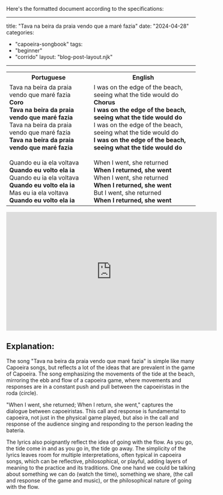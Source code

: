 Here's the formatted document according to the specifications:

---
title: "Tava na beira da praia vendo que a maré fazia"
date: "2024-04-28"
categories: 
  - "capoeira-songbook"
tags: 
  - "beginner"
  - "corrido"
layout: "blog-post-layout.njk"
---

<table class="capoeira-table">
    <tr class="header-row">
        <th>Portuguese</th>
        <th>English</th>
    </tr>
    <tr>
        <td>Tava na beira da praia vendo que maré fazia<br>
<strong>Coro<br>
Tava na beira da praia vendo que maré fazia</strong><br>
Tava na beira da praia vendo que maré fazia<br>
<strong>Tava na beira da praia vendo que maré fazia</strong><br>
<br>
Quando eu ia ela voltava<br>
<strong>Quando eu volto ela ia</strong><br>
Quando eu ia ela voltava<br>
<strong>Quando eu volto ela ia</strong><br>
Mas eu ia ela voltava<br>
<strong>Quando eu volto ela ia</strong></td>
        <td>I was on the edge of the beach, seeing what the tide would do<br>
<strong>Chorus<br>
I was on the edge of the beach, seeing what the tide would do</strong><br>
I was on the edge of the beach, seeing what the tide would do<br>
<strong>I was on the edge of the beach, seeing what the tide would do</strong><br>
<br>
When I went, she returned<br>
<strong>When I returned, she went</strong><br>
When I went, she returned<br>
<strong>When I returned, she went</strong><br>
But I went, she returned<br>
<strong>When I returned, she went</strong></td>
    </tr>
</table>

<iframe width="560" height="315" src="https://www.youtube.com/embed/qtbs5qWPLF4" title="YouTube video player" frameborder="0" allow="accelerometer; autoplay; clipboard-write; encrypted-media; gyroscope; picture-in-picture" allowfullscreen></iframe>

## **Explanation:**

The song "Tava na beira da praia vendo que maré fazia" is simple like many Capoeira songs, but reflects a lot of the ideas that are prevalent in the game of Capoeira. The song emphasizing the movements of the tide at the beach, mirroring the ebb and flow of a capoeira game, where movements and responses are in a constant push and pull between the capoeiristas in the roda (circle).

"When I went, she returned; When I return, she went," captures the dialogue between capoeiristas. This call and response is fundamental to capoeira, not just in the physical game played, but also in the call and response of the audience singing and responding to the person leading the bateria.

The lyrics also poignantly reflect the idea of going with the flow. As you go, the tide come in and as you go in, the tide go away. The simplicity of the lyrics leaves room for multiple interpretations, often typical in capoeira songs, which can be reflective, philosophical, or playful, adding layers of meaning to the practice and its traditions. One one hand we could be talking about something we can do (watch the time), something we share, (the call and response of the game and music), or the philosophical nature of going with the flow.